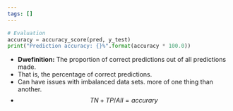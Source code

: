 ```yaml
---
tags: []
---
```




```python
# Evaluation
accuracy = accuracy_score(pred, y_test)
print("Prediction accuracy: {}%".format(accuracy * 100.0))
```

- **Dwefinition:** The proportion of correct predictions out of all predictions made.
- That is, the percentage of correct predictions.
- Can have issues with imbalanced data sets. more of one thing than another.
- $$TN + TP/ All=accurary$$